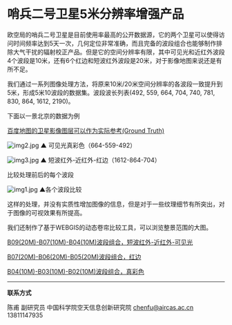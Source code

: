 # 哨兵二号卫星5米分辨率增强产品

欧空局的哨兵二号卫星是目前使用率最高的公开数据源，它的两个卫星可以使得访问时间频率达到5天一次，几何定位非常准确，而且完备的波段组合也能够制作排除大气干扰的辐射校正产品。但是它的空间分辨率有限，其中可见光和近红外波段4个波段是10米，还有6个红边和短波红外波段是20米，对于影像地图来说还是有所不足。

我们通过一系列图像处理方法，将原来10米/20米空间分辨率的各波段一致提升到5米，形成5米10波段的数据集。波段波长列表(492, 559, 664, 704, 740, 781, 830, 864, 1612, 2190)。

下面以一景北京的数据为例

[百度地图的卫星影像图层可以作为实际参考(Ground Truth)](https://map.baidu.com/@12987404.522244945,4854065.155816264,16.54z/maptype%3DB_EARTH_MAP)


![img2.jpg](https://s2.loli.net/2022/09/03/4D6k2nHcjUaBlNP.jpg)
▲ 可见光真彩色（664-559-492）

![img3.jpg](https://s2.loli.net/2022/09/03/9qKlM6gbptzGixP.jpg)
▲ 短波红外-近红外-红边（1612-864-704）

比较处理前后的每个波段

![img1.jpg](https://s2.loli.net/2022/09/03/O8d4nbk9iFzMBRU.jpg)
▲各个波段比较

这样的处理，并没有实质性增加图像的信息，但是对于一些纹理细节有所突出，对于图像的可视效果有所提高。



我们还制作了基于WEBGIS的动态卷帘比较工具，可以浏览整景范围的大图。

[B09(20M)-B07(10M)-B04(10M)波段组合，短波红外-近红外-可见光](http://satsee.radi.ac.cn:8080/guang/guang.html?uid=cc57c70e-e91b-4ba5-89b4-b7888f367663)

[B07(20M)-B06(20M)-B05(20M)波段组合，红边](http://satsee.radi.ac.cn:8080/guang/guang.html?uid=322ccebd-dec2-4d5c-93ab-28126f4af123)

[B04(10M)-B03(10M)-B02(10M)波段组合，真彩色](http://satsee.radi.ac.cn:8080/guang/guang.html?uid=eebdf409-1e7f-44e9-9ef8-6d12cb643f32)


---

**联系方式**

陈甫 副研究员
中国科学院空天信息创新研究院
chenfu@aircas.ac.cn
13811147935

